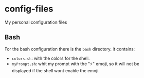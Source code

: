 # config-files
My personal configuration files
## Bash
For the bash configuration there is the `bash` directory. It contains:
- `colors.sh`: with the colors for the shell.
- `myPrompt.sh`: whit my prompt with the "⚡" emoji, so it will not be displayed if the shell wont enable the emoji.
